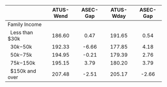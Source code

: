 
|                      |    ATUS-Wend |     ASEC-Gap |    ATUS-Wday |     ASEC-Gap |
| -------------------- | :----------: | :----------: | :----------: | :----------: |
| Family Income        |              |              |              |              |
| &nbsp;&nbsp;Less than $30k |       186.60 |         0.47 |       191.65 |         0.54 |
| &nbsp;&nbsp;$30k-$50k |       192.33 |        -6.66 |       177.85 |         4.18 |
| &nbsp;&nbsp;$50k-$75k |       194.95 |        -0.21 |       179.39 |         2.76 |
| &nbsp;&nbsp;$75k-$150k |       195.15 |         3.79 |       180.20 |         3.79 |
| &nbsp;&nbsp;$150k and over |       207.48 |        -2.51 |       205.17 |        -2.66 |

